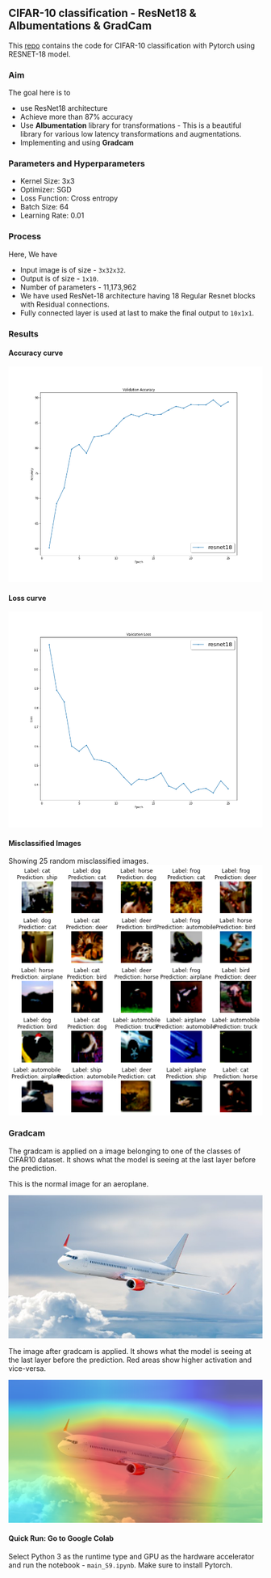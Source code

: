 ## CIFAR-10 classification - ResNet18 & Albumentations & GradCam

This [repo](https://github.com/namanphy/EVA5/blob/main/S9) contains the code for 
CIFAR-10 classification with Pytorch using RESNET-18 model.

### Aim
The goal here is to 
- use ResNet18 architecture
- Achieve more than 87% accuracy
- Use **Albumentation** library for transformations - This is a beautiful library for 
various low latency transformations and augmentations.
- Implementing and using **Gradcam**


### Parameters and Hyperparameters
- Kernel Size: 3x3
- Optimizer: SGD
- Loss Function: Cross entropy
- Batch Size: 64
- Learning Rate: 0.01


### Process
Here, We have
<!-- ![architecture](https://github.com/namanphy/EVA5/blob/main/S4/mnist-1.png) -->

- Input image is of size - `3x32x32`.
- Output is of size - `1x10`.
- Number of parameters - 11,173,962
- We have used ResNet-18 architecture having 18 Regular Resnet blocks with Residual connections.
- Fully connected layer is used at last to make the final output to `10x1x1`.


### Results

#### Accuracy curve
![accuracy](https://github.com/namanphy/EVA5/blob/main/S9/images/accuracy.png)

#### Loss curve
![accuracy](https://github.com/namanphy/EVA5/blob/main/S9/images/loss.png)

#### Misclassified Images
Showing 25 random misclassified images.
![misclassified images](https://github.com/namanphy/EVA5/blob/main/S9/images/incorrect_predictions.png)

### Gradcam

The gradcam is applied on a image belonging to one of the classes of 
CIFAR10 dataset. It shows what the model is seeing at the last layer 
before the prediction.

This is the normal image for an aeroplane.

![airplane](https://github.com/namanphy/EVA5/blob/main/S9/images/airplane.jpg)



The image after gradcam is applied. It shows what the model is seeing 
at the last layer before the prediction. Red areas show higher activation 
and vice-versa.

![grad airplane](https://github.com/namanphy/EVA5/blob/main/S9/images/gradcam-ResNet-layer4.1.conv2-airplane.png)


#### Quick Run: Go to Google Colab
Select Python 3 as the runtime type and GPU as the hardware accelerator and run the notebook - `main_S9.ipynb`.
Make sure to install Pytorch.
